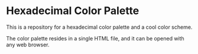 # Hexadecimal Color Palette
This is a repository for a hexadecimal color palette and a cool color scheme.

The color palette resides in a single HTML file, and it can be opened with any web browser.
